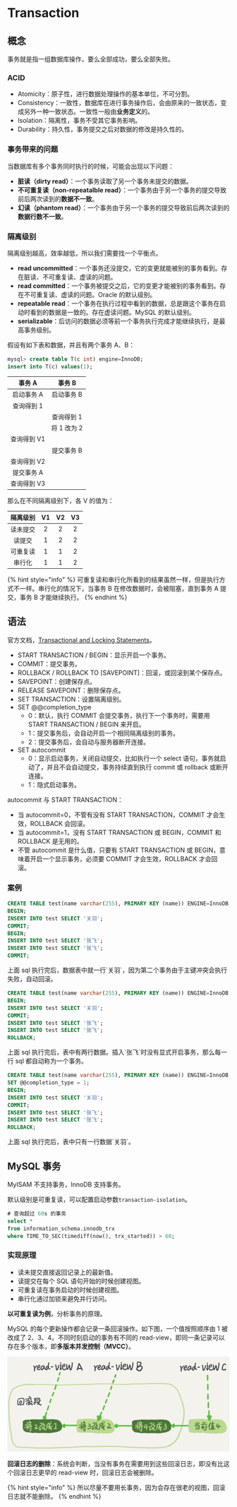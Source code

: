 # Transaction

## 概念

事务就是指一组数据库操作，要么全部成功，要么全部失败。

### ACID

* Atomicity：原子性，进行数据处理操作的基本单位，不可分割。
* Consistency：一致性，数据库在进行事务操作后，会由原来的一致状态，变成另外一种一致状态。一致性一般由**业务定义**的。
* Isolation：隔离性，事务不受其它事务影响。
* Durability：持久性，事务提交之后对数据的修改是持久性的。

### 事务带来的问题

当数据库有多个事务同时执行的时候，可能会出现以下问题：

* **脏读（dirty read）**：一个事务读取了另一个事务未提交的数据。
* **不可重复读（non-repeatalble read）**：一个事务由于另一个事务的提交导致前后两次读到的**数据不一致**。
* **幻读（phantom read）**：一个事务由于另一个事务的提交导致前后两次读到的**数据行数不一致**。

### 隔离级别

隔离级别越高，效率越低，所以我们需要找一个平衡点。

* **read uncommitted**：一个事务还没提交，它的变更就能被别的事务看到。存在脏读、不可重复读、虚读的问题。
* **read committed**：一个事务被提交之后，它的变更才能被别的事务看到。存在不可重复读、虚读的问题。Oracle 的默认级别。
* **repeatable read**：一个事务在执行过程中看到的数据，总是跟这个事务在启动时看到的数据是一致的。存在虚读问题。MySQL 的默认级别。
* **serializable**：后访问的数据必须等前一个事务执行完成才能继续执行，是最高事务级别。

假设有如下表和数据，并且有两个事务 A、B：

```sql
mysql> create table T(c int) engine=InnoDB;
insert into T(c) values(1);
```

| 事务 A | 事务 B |
| :---: | :---: |
| 启动事务 A | 启动事务 B |
| 查询得到 1 |   |
|   | 查询得到 1 |
|   | 将 1 改为 2 |
| 查询得到 V1 |   |
|   | 提交事务 B |
| 查询得到 V2 |   |
| 提交事务 A |   |
| 查询得到 V3 |   |

那么在不同隔离级别下，各 V 的值为：

| 隔离级别 | V1 | V2 | V3 |
| :---: | :---: | :---: | :---: |
| 读未提交 |  2 | 2 | 2 |
| 读提交 | 1 | 2 | 2 |
| 可重复读 | 1 | 1 | 2 |
| 串行化 | 1 | 1 | 2 |

{% hint style="info" %}
可重复读和串行化所看到的结果虽然一样，但是执行方式不一样。串行化的情况下，当事务 B 在修改数据时，会被阻塞，直到事务 A 提交，事务 B 才能继续执行。
{% endhint %}

## 语法

官方文档，[Transactional and Locking Statements](https://dev.mysql.com/doc/refman/8.0/en/sql-syntax-transactions.html)。

* START TRANSACTION / BEGIN：显示开启一个事务。
* COMMIT：提交事务。
* ROLLBACK / ROLLBACK TO \[SAVEPOINT\]：回滚，或回滚到某个保存点。
* SAVEPOINT：创建保存点。
* RELEASE SAVEPOINT：删除保存点。
* SET TRANSACTION：设置隔离级别。
* SET @@completion\_type
  * 0：默认，执行 COMMIT 会提交事务，执行下一个事务时，需要用 START TRANSACTION / BEGIN 来开启。
  * 1：提交事务后，会自动开启一个相同隔离级别的事务。
  * 2：提交事务后，会自动与服务器断开连接。
* SET autocommit
  * 0：显示启动事务，关闭自动提交，比如执行一个 select 语句，事务就启动了，并且不会自动提交，事务持续直到执行 commit 或 rollback 或断开连接。
  * 1：隐式启动事务。

autocommit 与 START TRANSACTION：

* 当 autocommit=0，不管有没有 START TRANSACTION，COMMIT 才会生效，ROLLBACK 会回滚。
* 当 autocommit=1，没有 START TRANSACTION 或 BEGIN，COMMIT 和 ROLLBACK 是无用的。
* 不管 autocommit 是什么值，只要有 START TRANSACTION 或 BEGIN，意味着开启一个显示事务，必须要 COMMIT 才会生效，ROLLBACK 才会回滚。

### 案例

```sql
CREATE TABLE test(name varchar(255), PRIMARY KEY (name)) ENGINE=InnoDB; 
BEGIN; 
INSERT INTO test SELECT '关⽻'; 
COMMIT; 
BEGIN; 
INSERT INTO test SELECT '张⻜'; 
INSERT INTO test SELECT '张⻜'; 
COMMIT;
```

上面 sql 执行完后，数据表中就一行\`关羽\`，因为第二个事务由于主键冲突会执行失败，自动回滚。

```sql
CREATE TABLE test(name varchar(255), PRIMARY KEY (name)) ENGINE=InnoDB; 
BEGIN; 
INSERT INTO test SELECT '关⽻'; 
COMMIT; 
INSERT INTO test SELECT '张⻜'; 
INSERT INTO test SELECT '张⻜'; 
ROLLBACK;
```

上面 sql 执行完后，表中有两行数据。插入\`张飞\`时没有显式开启事务，那么每一行 sql 都自动称为一个事务。

```sql
CREATE TABLE test(name varchar(255), PRIMARY KEY (name)) ENGINE=InnoDB; 
SET @@completion_type = 1; 
BEGIN; 
INSERT INTO test SELECT '关⽻'; 
COMMIT; 
INSERT INTO test SELECT '张⻜'; 
INSERT INTO test SELECT '张⻜'; 
ROLLBACK;
```

上面 sql 执行完后，表中只有一行数据\`关羽\`。

## MySQL 事务

MyISAM 不支持事务，InnoDB 支持事务。

默认级别是可重复读，可以配置启动参数`transaction-isolation`。

```sql
# 查询超过 60s 的事务
select *
from information_schema.innodb_trx
where TIME_TO_SEC(timediff(now(), trx_started)) > 60;
```

### 实现原理

* 读未提交直接返回记录上的最新值。
* 读提交在每个 SQL 语句开始的时候创建视图。
* 可重复读在事务启动的时候创建视图。
* 串行化通过加锁来避免并行访问。

**以可重复读为例**，分析事务的原理。

MySQL 的每个更新操作都会记录一条回滚操作。如下图，一个值按照顺序由 1 被改成了 2、3、4。不同时刻启动的事务有不同的 read-view，即同一条记录可以存在多个版本，即**多版本并发控制（MVCC）**。

![](../../.gitbook/assets/image%20%28131%29.png)

**回滚日志的删除**：系统会判断，当没有事务在需要用到这些回滚日志，即没有比这个回滚日志更早的 read-view 时，回滚日志会被删除。

{% hint style="info" %}
所以尽量不要用长事务，因为会存在很老的视图，回滚日志就不能删除。
{% endhint %}

